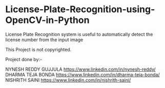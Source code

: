 # License-Plate-Recognition-using-OpenCV-in-Python
License Plate Recognition system is useful to automatically detect the license number from the input image

This Project is not copyrighted.

Project done by:-

NYNESH REDDY GUJJULA   https://www.linkedin.com/in/nynesh-reddy/
DHARMA TEJA BONDA      https://www.linkedin.com/in/dharma-teja-bonda/
NISHRITH SAINI         https://www.linkedin.com/in/nishrith-saini/
